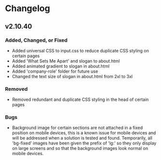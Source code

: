 # Changelog

## v2.10.40

### Added, Changed, or Fixed
- Added universal CSS to input.css to reduce duplicate CSS styling on certain pages
- Added 'What Sets Me Apart' and slogan to about.html
- Added animated gradient to slogan in about.html
- Added 'company-role' folder for future use
- Changed the text size of slogan in about.html from 2xl to 3xl

### Removed
- Removed redundant and duplicate CSS styling in the head of certain pages

### Bugs
- Background image for certain sections are not attached in a fixed position on mobile devices, this is a known issue for mobile devices and will be addressed when a solution is tested and found. Temporarily, all 'bg-fixed' images have been given the prefix of 'lg:' so they only display on large screens and so that the background images look normal on mobile devices.